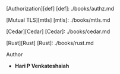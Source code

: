 
[Authorization][def]
[def]: ./books/authz.md

[Mutual TLS][mtls]
[mtls]: ./books/mtls.md 

[Cedar][Cedar]
[Cedar]: ./books/cedar.md

[Rust][Rust]
[Rust]: ./books/rust.md

Author
* **Hari P Venkateshaiah** 
